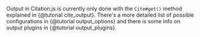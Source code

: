 Output in Citation.js is currently only done with the `Cite#get()` method explained in {@tutorial cite_output}. There's a more detailed list of possible configurations in {@tutorial output_options} and there is some info on output plugins in {@tutorial output_plugins}.
